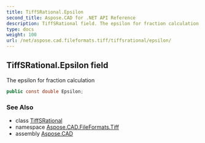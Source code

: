 ```yaml
---
title: TiffSRational.Epsilon
second_title: Aspose.CAD for .NET API Reference
description: TiffSRational field. The epsilon for fraction calculation
type: docs
weight: 100
url: /net/aspose.cad.fileformats.tiff/tiffsrational/epsilon/
---
```

## TiffSRational.Epsilon field

The epsilon for fraction calculation

```csharp
public const double Epsilon;
```

### See Also

* class [TiffSRational](../)
* namespace [Aspose.CAD.FileFormats.Tiff](../../tiffsrational/)
* assembly [Aspose.CAD](../../../)


